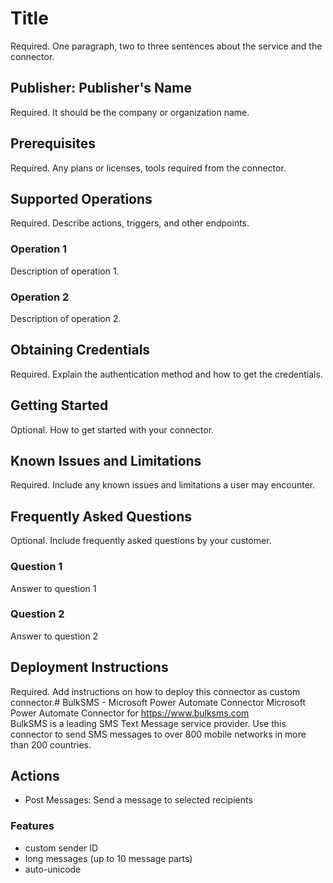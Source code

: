 # Title
Required. One paragraph, two to three sentences about the service and the connector​.

## Publisher: Publisher's Name
Required. It should be the company or organization name. ​

## Prerequisites
Required. Any plans or licenses, tools required from the connector.​

## Supported Operations
Required. Describe actions, triggers, and other endpoints.​
### Operation 1
Description of operation 1.

### Operation 2
Description of operation 2.

## Obtaining Credentials
Required. Explain the authentication method and how to get the credentials.​

## Getting Started
Optional. How to get started with your connector.

## Known Issues and Limitations
Required. Include any known issues and limitations a user may encounter.

## Frequently Asked Questions
Optional. Include frequently asked questions by your customer.
### Question 1
Answer to question 1
### Question 2
Answer to question 2

## Deployment Instructions
Required. Add instructions on how to deploy this connector as custom connector.# BulkSMS - Microsoft Power Automate Connector
Microsoft Power Automate Connector for https://www.bulksms.com   
BulkSMS is a leading SMS Text Message service provider. Use this connector to send SMS messages to over 800 mobile networks in more than 200 countries. 

## Actions
- Post Messages: Send a message to selected recipients

### Features
- custom sender ID 
- long messages (up to 10 message parts)
- auto-unicode



